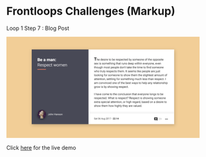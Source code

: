 # Frontloops Challenges (Markup)

Loop 1 Step 7 : Blog Post

![preview image](./design/preview.png "Click below for live demo")

Click [here](https://zathio.github.io/frontloops-challenges/markup-challenges/loop1-step7/) for the live demo